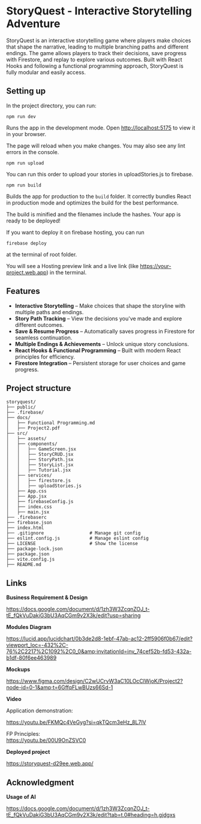 # **StoryQuest - Interactive Storytelling Adventure**

StoryQuest is an interactive storytelling game where players make choices that shape the narrative, leading to multiple branching paths and different endings. The game allows players to track their decisions, save progress with Firestore, and replay to explore various outcomes. Built with React Hooks and following a functional programming approach, StoryQuest is fully modular and easily access.

## Setting up

In the project directory, you can run:

`npm run dev`

Runs the app in the development mode.
Open [http://localhost:5175](http://localhost:3000) to view it in your browser.

The page will reload when you make changes.
You may also see any lint errors in the console.

`npm run upload`

You can run this order to upload your stories in uploadStories.js to firebase.

`npm run build`

Builds the app for production to the `build` folder.
It correctly bundles React in production mode and optimizes the build for the best performance.

The build is minified and the filenames include the hashes.
Your app is ready to be deployed!

If you want to deploy it on firebase hosting, you can run

`firebase deploy`

at the terminal of root folder.

You will see a Hosting preview link and a live link (like https://your-project.web.app) in the terminal.

## Features

* **Interactive Storytelling** – Make choices that shape the storyline with multiple paths and endings.
* **Story Path Tracking** – View the decisions you've made and explore different outcomes.
* **Save & Resume Progress** – Automatically saves progress in Firestore for seamless continuation.
* **Multiple Endings & Achievements** – Unlock unique story conclusions.
* **React Hooks & Functional Programming** – Built with modern React principles for efficiency.
* **Firestore Integration** – Persistent storage for user choices and game progress.

## Project structure

```
storyquest/
├── public/
├── .firebase/
├── docs/
│   ├── Functional Programming.md
│   ├── Project2.pdf
├── src/
│   ├── assets/
│   ├── components/
│   │   ├── GameScreen.jsx
│   │   ├── StoryCRUD.jsx
│   │   ├── StoryPath.jsx
│   │   ├── StoryList.jsx
│   │   ├── Tutorial.jsx
│   ├── services/
│   │   ├── firestore.js
│   │   ├── uploadStories.js
│   ├── App.css
│   ├── App.jsx
│   ├── firebaseConfig.js
│   ├── index.css
│   ├── main.jsx
├── .firebaserc
├── firebase.json
├── index.html
├── .gitignore                 # Manage git config
├── eslint.config.js           # Manage eslint config
├── LICENSE                    # Show the license
├── package-lock.json
├── package.json
├── vite.config.js
├── README.md
```

## Links

**Business Requirement & Design**

https://docs.google.com/document/d/1zh3W3ZcqnZOJ_t-tE_fQkVuDakiG3bU3AqCGm9v2X3k/edit?usp=sharing

**Modules Diagram** 

https://lucid.app/lucidchart/0b3de2d8-1ebf-47ab-ac12-2ff5906f0b67/edit?viewport_loc=-432%2C-76%2C2217%2C1092%2C0_0&amp;invitationId=inv_74cef52b-fd53-432a-b1df-80f6ee463989

**Mockups** 

https://www.figma.com/design/C2wUCrvW3aC10LOcClWjoK/Project2?node-id=0-1&amp;t=6GffqFLwBUzs66Sd-1

**Video**

Application demonstration:  

https://youtu.be/FKMQc4VeGyg?si=qkTQcm3eHz_8L7lV

FP Principles:  
https://youtu.be/00U9OnZSVC0

**Deployed project** 

https://storyquest-d29ee.web.app/

## Acknowledgment

**Usage of AI** 

https://docs.google.com/document/d/1zh3W3ZcqnZOJ_t-tE_fQkVuDakiG3bU3AqCGm9v2X3k/edit?tab=t.0#heading=h.gjdgxs
